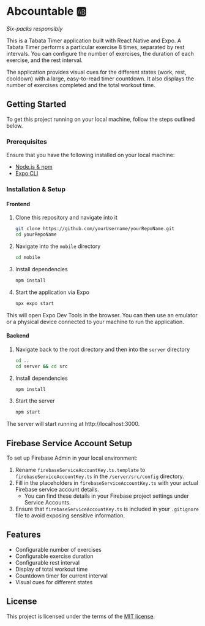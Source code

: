# Abcountable 🆎

<i>Six-packs responsibly</i>

This is a Tabata Timer application built with React Native and Expo. A Tabata Timer performs a particular exercise 8 times, separated by rest intervals. You can configure the number of exercises, the duration of each exercise, and the rest interval.

The application provides visual cues for the different states (work, rest, cooldown) with a large, easy-to-read timer countdown. It also displays the number of exercises completed and the total workout time.

## Getting Started

To get this project running on your local machine, follow the steps outlined below.

### Prerequisites

Ensure that you have the following installed on your local machine:

- [Node.js & npm](https://nodejs.org/en/download/)
- [Expo CLI](https://docs.expo.dev/get-started/installation/)

### Installation & Setup

#### Frontend

1. Clone this repository and navigate into it

   ```bash
   git clone https://github.com/yourUsername/yourRepoName.git
   cd yourRepoName
   ```

2. Navigate into the `mobile` directory

   ```bash
   cd mobile
   ```

3. Install dependencies

   ```bash
   npm install
   ```

4. Start the application via Expo
   ```bash
   npx expo start
   ```

This will open Expo Dev Tools in the browser. You can then use an emulator or a physical device connected to your machine to run the application.

#### Backend

1. Navigate back to the root directory and then into the `server` directory

   ```bash
   cd ..
   cd server && cd src
   ```

2. Install dependencies

   ```bash
   npm install
   ```

3. Start the server

   ```bash
   npm start
   ```

The server will start running at http://localhost:3000.

## Firebase Service Account Setup

To set up Firebase Admin in your local environment:

1. Rename `firebaseServiceAccountKey.ts.template` to `firebaseServiceAccountKey.ts` in the `/server/src/config` directory.
2. Fill in the placeholders in `firebaseServiceAccountKey.ts` with your actual Firebase service account details.
   - You can find these details in your Firebase project settings under Service Accounts.
3. Ensure that `firebaseServiceAccountKey.ts` is included in your `.gitignore` file to avoid exposing sensitive information.

## Features

- Configurable number of exercises
- Configurable exercise duration
- Configurable rest interval
- Display of total workout time
- Countdown timer for current interval
- Visual cues for different states

## License

This project is licensed under the terms of the [MIT license](LICENSE).
